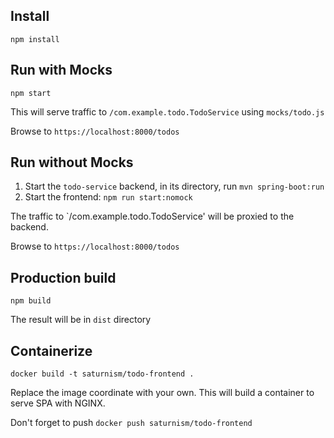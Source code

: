 ## Install

`npm install`

## Run with Mocks

`npm start`

This will serve traffic to `/com.example.todo.TodoService` using `mocks/todo.js`

Browse to `https://localhost:8000/todos`

## Run without Mocks

1. Start the `todo-service` backend, in its directory, run `mvn spring-boot:run`
1. Start the frontend: `npm run start:nomock`

The traffic to `/com.example.todo.TodoService' will be proxied to the backend.

Browse to `https://localhost:8000/todos`

## Production build

`npm build`

The result will be in `dist` directory

## Containerize

`docker build -t saturnism/todo-frontend .`

Replace the image coordinate with your own. This will build a container to serve SPA with NGINX.

Don't forget to push `docker push saturnism/todo-frontend`
